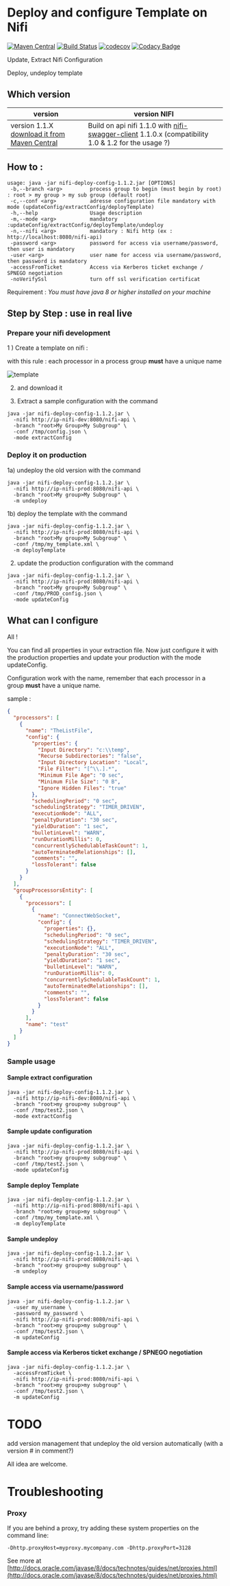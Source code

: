 

# Deploy and configure Template on Nifi 
[![Maven Central](https://maven-badges.herokuapp.com/maven-central/com.github.hermannpencole/nifi-deploy-config/badge.svg)](https://maven-badges.herokuapp.com/maven-central/com.github.hermannpencole/nifi-deploy-config)
[![Build Status](https://travis-ci.org/hermannpencole/nifi-config.svg?branch=master)](https://travis-ci.org/hermannpencole/nifi-config/)
[![codecov](https://codecov.io/gh/hermannpencole/nifi-config/branch/master/graph/badge.svg)](https://codecov.io/gh/hermannpencole/nifi-config)
[![Codacy Badge](https://api.codacy.com/project/badge/Grade/c165156aaa3242bc9a41dc6225e19706)](https://www.codacy.com/app/hermannpencole/nifi-config?utm_source=github.com&amp;utm_medium=referral&amp;utm_content=hermannpencole/nifi-config&amp;utm_campaign=Badge_Grade)

Update, Extract Nifi Configuration

Deploy, undeploy template

## Which version

| version                                  | version NIFI                             |
| ---------------------------------------- | ---------------------------------------- |
| version 1.1.X  [download it from Maven Central](http://central.maven.org/maven2/com/github/hermannpencole/nifi-deploy-config/) | Build on api nifi  1.1.0 with [nifi-swagger-client](https://github.com/hermannpencole/nifi-swagger-client) 1.1.0.x (compatibility 1.0 & 1.2 for the usage ?) |

## How to :

```shell
usage: java -jar nifi-deploy-config-1.1.2.jar [OPTIONS]
 -b,--branch <arg>         process group to begin (must begin by root) : root > my group > my sub group (default root)
 -c,--conf <arg>           adresse configuration file mandatory with mode (updateConfig/extractConfig/deployTemplate)
 -h,--help                 Usage description
 -m,--mode <arg>           mandatory :updateConfig/extractConfig/deployTemplate/undeploy
 -n,--nifi <arg>           mandatory : Nifi http (ex : http://localhost:8080/nifi-api)
 -password <arg>           password for access via username/password, then user is mandatory
 -user <arg>               user name for access via username/password, then password is mandatory
 -accessFromTicket         Access via Kerberos ticket exchange / SPNEGO negotiation
 -noVerifySsl              turn off ssl verification certificat
```

Requirement : *You must have java 8 or higher installed on your machine*

## Step by Step : use in real live

### Prepare your nifi development

1 ) Create a template on nifi : 

with this rule : each processor in a process group **must** have a unique name

![template](/docs/template.png)

2) and download it

3) Extract a sample configuration with the command

```shell
java -jar nifi-deploy-config-1.1.2.jar \
  -nifi http://ip-nifi-dev:8080/nifi-api \
  -branch "root>My Group>My Subgroup" \
  -conf /tmp/config.json \
  -mode extractConfig
```

### Deploy it on production

1a) undeploy the old version with the command

```shell
java -jar nifi-deploy-config-1.1.2.jar \
  -nifi http://ip-nifi-prod:8080/nifi-api \
  -branch "root>My group>My Subgroup" \
  -m undeploy
```

1b) deploy the template with the command

```shell
java -jar nifi-deploy-config-1.1.2.jar \
  -nifi http://ip-nifi-prod:8080/nifi-api \
  -branch "root>My group>My Subgroup" \
  -conf /tmp/my_template.xml \
  -m deployTemplate
```

2) update the production configuration with the command

```shell
java -jar nifi-deploy-config-1.1.2.jar \
  -nifi http://ip-nifi-prod:8080/nifi-api \
  -branch "root>My group>My Subgroup" \
  -conf /tmp/PROD_config.json \
  -mode updateConfig
```

## What can I configure

All !

You can find all properties in your extraction file. Now just configure it with the production properties and update your production with the mode updateConfig.

Configuration work with the name, remember that each processor in a group **must** have a unique name.

sample :
```json
{
  "processors": [
    {
      "name": "TheListFile",
      "config": {
        "properties": {
          "Input Directory": "c:\\temp",
          "Recurse Subdirectories": "false",
          "Input Directory Location": "Local",
          "File Filter": "[^\\.].*",
          "Minimum File Age": "0 sec",
          "Minimum File Size": "0 B",
          "Ignore Hidden Files": "true"
        },
        "schedulingPeriod": "0 sec",
        "schedulingStrategy": "TIMER_DRIVEN",
        "executionNode": "ALL",
        "penaltyDuration": "30 sec",
        "yieldDuration": "1 sec",
        "bulletinLevel": "WARN",
        "runDurationMillis": 0,
        "concurrentlySchedulableTaskCount": 1,
        "autoTerminatedRelationships": [],
        "comments": "",
        "lossTolerant": false
      }
    }
  ],
  "groupProcessorsEntity": [
    {
      "processors": [
        {
          "name": "ConnectWebSocket",
          "config": {
            "properties": {},
            "schedulingPeriod": "0 sec",
            "schedulingStrategy": "TIMER_DRIVEN",
            "executionNode": "ALL",
            "penaltyDuration": "30 sec",
            "yieldDuration": "1 sec",
            "bulletinLevel": "WARN",
            "runDurationMillis": 0,
            "concurrentlySchedulableTaskCount": 1,
            "autoTerminatedRelationships": [],
            "comments": "",
            "lossTolerant": false
          }
        }
      ],
      "name": "test"
    }
  ]
}
```
### Sample usage

#### Sample extract configuration

```shell
java -jar nifi-deploy-config-1.1.2.jar \
  -nifi http://ip-nifi-dev:8080/nifi-api \
  -branch "root>my group>my subgroup" \
  -conf /tmp/test2.json \
  -mode extractConfig
```

#### Sample update configuration

```shell
java -jar nifi-deploy-config-1.1.2.jar \
  -nifi http://ip-nifi-prod:8080/nifi-api \
  -branch "root>my group>my subgroup" \
  -conf /tmp/test2.json \
  -mode updateConfig
```

#### Sample deploy Template

```shell
java -jar nifi-deploy-config-1.1.2.jar \
  -nifi http://ip-nifi-prod:8080/nifi-api \
  -branch "root>my group>my subgroup" \
  -conf /tmp/my_template.xml \
  -m deployTemplate
```

#### Sample undeploy

```shell
java -jar nifi-deploy-config-1.1.2.jar \
  -nifi http://ip-nifi-prod:8080/nifi-api \
  -branch "root>my group>my subgroup" \
  -m undeploy
```

#### Sample access via username/password

```shell
java -jar nifi-deploy-config-1.1.2.jar \
  -user my_username \
  -password my_password \
  -nifi http://ip-nifi-prod:8080/nifi-api \
  -branch "root>my group>my subgroup" \
  -conf /tmp/test2.json \
  -m updateConfig
```

#### Sample access via Kerberos ticket exchange / SPNEGO negotiation

```shell
java -jar nifi-deploy-config-1.1.2.jar \
  -accessFromTicket \
  -nifi http://ip-nifi-prod:8080/nifi-api \
  -branch "root>my group>my subgroup" \
  -conf /tmp/test2.json \
  -m updateConfig
```

# TODO

add version management that undeploy the old version automatically (with a version # in comment?)

All idea are welcome. 

# Troubleshooting

### Proxy

If you are behind a proxy,  try adding these system properties on the command line:

```
-Dhttp.proxyHost=myproxy.mycompany.com -Dhttp.proxyPort=3128
```

See more at [http://docs.oracle.com/javase/8/docs/technotes/guides/net/proxies.html](http://docs.oracle.com/javase/8/docs/technotes/guides/net/proxies.html)